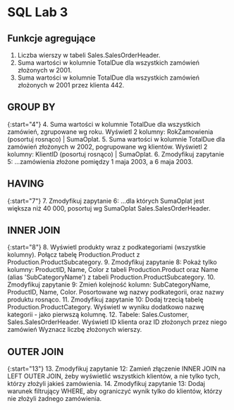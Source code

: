 # SQL Lab 3

## Funkcje agregujące ##
1. Liczba wierszy w tabeli Sales.SalesOrderHeader.
2. Suma wartości w kolumnie TotalDue dla wszystkich zamówień złożonych w 2001.
3. Suma wartości w kolumnie TotalDue dla wszystkich zamówień złożonych w 2001 przez klienta 442.

## GROUP BY ## 
{:start="4"}
4. Suma wartości w kolumnie TotalDue dla wszystkich zamówień, zgrupowane wg roku.
Wyświetl 2 kolumny: RokZamowienia (posortuj rosnąco) | SumaOplat.
5. Suma wartości w kolumnie TotalDue dla zamówień złożonych w 2002, pogrupowane wg klientów.
Wyświetl 2 kolumny: KlientID (posortuj rosnąco) | SumaOplat.
6. Zmodyfikuj zapytanie 5:
...zamówienia złożone pomiędzy 1 maja 2003, a 6 maja 2003.

## HAVING ## 
{:start="7"}
7. Zmodyfikuj zapytanie 6:
...dla których SumaOplat jest większa niż 40 000, posortuj wg SumaOplat Sales.SalesOrderHeader.

## INNER JOIN ##
{:start="8"}
8. Wyświetl produkty wraz z podkategoriami (wszystkie kolumny).
Połącz tabelę Production.Product z Production.ProductSubcategory.
9. Zmodyfikuj zapytanie 8:
Pokaż tylko kolumny: ProductID, Name, Color z tabeli Production.Product oraz Name (alias
'SubCategoryName') z tabeli Production.ProductSubcategory.
10. Zmodyfikuj zapytanie 9:
Zmień kolejność kolumn: SubCategoryName, ProductID, Name, Color.
Posortowane wg nazwy podkategorii, oraz nazwy produktu rosnąco.
11. Zmodyfikuj zapytanie 10:
Dodaj trzecią tabelę Production.ProductCategory.
Wyświetl w wyniku dodatkowo nazwę kategorii - jako pierwszą kolumnę.
12. Tabele: Sales.Customer, Sales.SalesOrderHeader.
Wyświetl ID klienta oraz ID złożonych przez niego zamówień
Wyznacz liczbę złożonych wierszy.

## OUTER JOIN ##
{:start="13"}
13. Zmodyfikuj zapytanie 12:
Zamień złączenie INNER JOIN na LEFT OUTER JOIN, żeby wyświetlić wszystkich klientów, a nie tylko tych,
którzy złożyli jakieś zamówienia.
14. Zmodyfikuj zapytanie 13:
Dodaj warunek filtrujący WHERE, aby ograniczyć wynik tylko do klientów, którzy nie złożyli żadnego
zamówienia.
